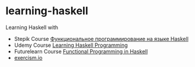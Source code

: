 # learning-haskell
Learning Haskell with

* Stepik Course [Функциональное программирование на языке Haskell](https://stepik.org/course/75)
* Udemy Course [Learning Haskell Programming](https://www.udemy.com/learning-haskell-programming/)
* Futurelearn Course [Functional Programming in Haskell](https://www.futurelearn.com/courses/functional-programming-haskell/)
* [exercism.io](http://exercism.io/languages/haskell/about)

